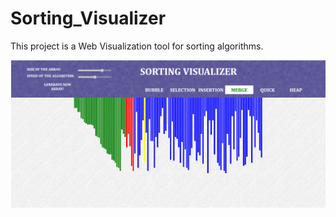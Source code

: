# Sorting_Visualizer

This project is a Web Visualization tool for sorting algorithms.

<img src="sorting.png">
